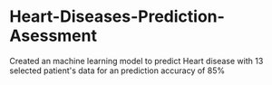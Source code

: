 # Heart-Diseases-Prediction-Asessment
 Created an machine learning model to predict Heart disease with 13 selected patient's data for an prediction accuracy of 85%
